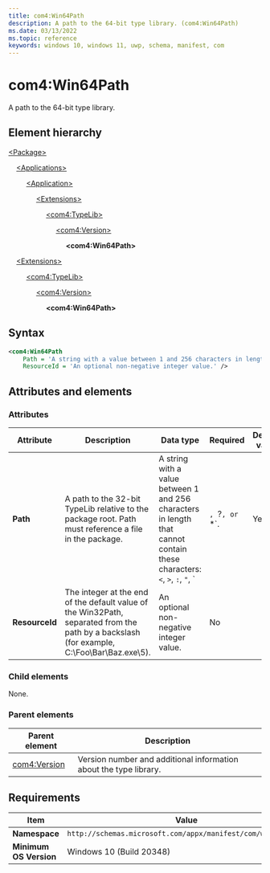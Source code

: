 ```yaml
---
title: com4:Win64Path
description: A path to the 64-bit type library. (com4:Win64Path)
ms.date: 03/13/2022
ms.topic: reference
keywords: windows 10, windows 11, uwp, schema, manifest, com
---
```


# com4:Win64Path

A path to the 64-bit type library.

## Element hierarchy

[\<Package\>](element-package.md)

&nbsp;&nbsp;&nbsp;&nbsp;[\<Applications\>](element-applications.md)

&nbsp;&nbsp;&nbsp;&nbsp; &nbsp;&nbsp;&nbsp;&nbsp;[\<Application\>](element-application.md)

&nbsp;&nbsp;&nbsp;&nbsp; &nbsp;&nbsp;&nbsp;&nbsp; &nbsp;&nbsp;&nbsp;&nbsp;[\<Extensions\>](element-1-extensions.md)

&nbsp;&nbsp;&nbsp;&nbsp; &nbsp;&nbsp;&nbsp;&nbsp; &nbsp;&nbsp;&nbsp;&nbsp; &nbsp;&nbsp;&nbsp;&nbsp;[\<com4:TypeLib\>](element-com4-typelib.md)

&nbsp;&nbsp;&nbsp;&nbsp; &nbsp;&nbsp;&nbsp;&nbsp; &nbsp;&nbsp;&nbsp;&nbsp; &nbsp;&nbsp;&nbsp;&nbsp; &nbsp;&nbsp;&nbsp;&nbsp;[\<com4:Version\>](element-com4-version.md)

&nbsp;&nbsp;&nbsp;&nbsp; &nbsp;&nbsp;&nbsp;&nbsp; &nbsp;&nbsp;&nbsp;&nbsp; &nbsp;&nbsp;&nbsp;&nbsp; &nbsp;&nbsp;&nbsp;&nbsp; &nbsp;&nbsp;&nbsp;&nbsp;**\<com4:Win64Path\>**

&nbsp;&nbsp;&nbsp;&nbsp;[\<Extensions\>](element-1-extensions.md)

&nbsp;&nbsp;&nbsp;&nbsp; &nbsp;&nbsp;&nbsp;&nbsp;[\<com4:TypeLib\>](element-com4-typelib.md)

&nbsp;&nbsp;&nbsp;&nbsp; &nbsp;&nbsp;&nbsp;&nbsp; &nbsp;&nbsp;&nbsp;&nbsp;[\<com4:Version\>](element-com4-version.md)

&nbsp;&nbsp;&nbsp;&nbsp; &nbsp;&nbsp;&nbsp;&nbsp; &nbsp;&nbsp;&nbsp;&nbsp; &nbsp;&nbsp;&nbsp;&nbsp;**\<com4:Win64Path\>**

## Syntax

```xml
<com4:Win64Path
    Path = 'A string with a value between 1 and 256 characters in length that cannot contain these characters: <, >, :, ", |, ?, or *.'
    ResourceId = 'An optional non-negative integer value.' />
```

## Attributes and elements

### Attributes

| Attribute | Description | Data type | Required | Default value |
|-|-|-|-|-|
| **Path** | A path to the 32-bit TypeLib relative to the package root. Path must reference a file in the package. | A string with a value between 1 and 256 characters in length that cannot contain these characters: `<`, `>`, `:`, `"`, `|`, `?`, or `*`. | Yes |  |
| **ResourceId** | The integer at the end of the default value of the Win32Path, separated from the path by a backslash (for example, C:\Foo\Bar\Baz.exe\5). | An optional non-negative integer value. | No |  |

### Child elements

None.

### Parent elements

| Parent element | Description |
|-|-|
| [com4:Version](element-com4-version.md) | Version number and additional information about the type library. |

## Requirements

| Item | Value |
|--|--|
| **Namespace** | `http://schemas.microsoft.com/appx/manifest/com/windows10/4` |
| **Minimum OS Version** | Windows 10 (Build 20348) |
